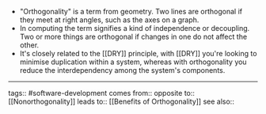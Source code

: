 - "Orthogonality" is a term from geometry. Two lines are orthogonal if they meet at right angles, such as the axes on a graph.
- In computing the term signifies a kind of independence or decoupling. Two or more things are orthogonal if changes in one do not affect the other.
- It's closely related to the [[DRY]] principle, with [[DRY]] you're looking to minimise duplication within a system, whereas with orthogonality you reduce the interdependency among the system's components.

***
tags:: #software-development 
comes from::
opposite to:: [[Nonorthogonality]]
leads to:: [[Benefits of Orthogonality]]
see also::

